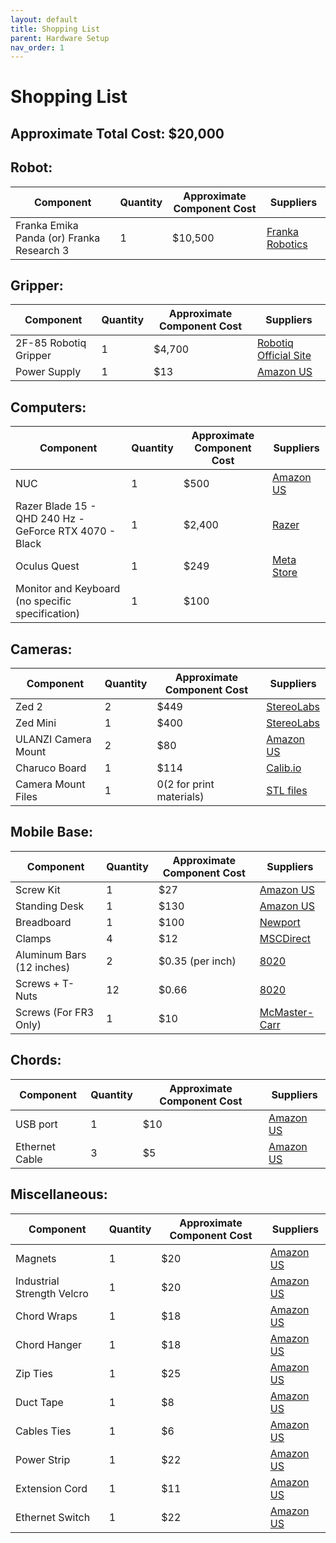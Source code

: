 ```yaml
---
layout: default
title: Shopping List
parent: Hardware Setup
nav_order: 1
---
```


# Shopping List

## Approximate Total Cost: $20,000

## Robot:

| Component | Quantity | Approximate Component Cost | Suppliers |
| --------- | -------- | -------------------------- | --------- |
| Franka Emika Panda (or) Franka Research 3 | 1 | $10,500 | [Franka Robotics](https://lp.franka.de/request-a-quote) |

## Gripper:

| Component | Quantity | Approximate Component Cost | Suppliers |
| --------- | -------- | -------------------------- | --------- |
| 2F-85 Robotiq Gripper | 1 | $4,700 | [Robotiq Official Site](https://robotiq.com/products/2f85-140-adaptive-robot-gripper) |
| Power Supply | 1 | $13 | [Amazon US](https://www.amazon.com/SHNITPWR-Converter-Transformer-100-240V-5-5x2-5mm/dp/B07SDRDV5B/ref=sr_1_5?gclid=Cj0KCQjwkOqZBhDNARIsAACsbfLAkpfvkq7tgnpHcJb2H4Eg7Q8Df5htlSW5inOVLktYBrb2sOOB500aAsY5EALw_wcB&hvadid=174221512760&hvdev=c&hvlocphy=9031969&hvnetw=g&hvqmt=e&hvrand=18374790677584297399&hvtargid=kwd-16464769873&hydadcr=19109_9441157&keywords=24v%2B2a%2Bpower%2Bsupply&qid=1664826676&qu=eyJxc2MiOiIzLjg2IiwicXNhIjoiMy41NyIsInFzcCI6IjMuNDIifQ%3D%3D&sr=8-5&th=1) |

## Computers:

| Component | Quantity | Approximate Component Cost | Suppliers |
| --------- | -------- | -------------------------- | --------- |
| NUC | 1 | $500 | [Amazon US](https://www.amazon.com/NUC11PAHi7-Mainsteam-Barebone%EF%BC%8CIntel-i7-1165G7-Components/dp/B09BKRRT2Y/ref=sr_1_3?crid=MA71JDIBHYBB&keywords=NUC%2B11%2Bi7&qid=1669688069&sprefix=nuc%2B11%2Bi7%2Caps%2C192&sr=8-3&th=1) |
| Razer Blade 15 - QHD 240 Hz - GeForce RTX 4070 - Black  | 1 | $2,400 | [Razer](https://www.razer.com/gaming-laptops/Razer-Blade-15/RZ09-0485ZED3-R3U1) |
| Oculus Quest | 1 | $249 | [Meta Store](https://www.meta.com/us/quest/products/quest-2/) |
| Monitor and Keyboard (no specific specification) | 1 | $100 |  |

## Cameras:

| Component | Quantity | Approximate Component Cost | Suppliers |
| --------- | -------- | -------------------------- | --------- |
| Zed 2 | 2 | $449 | [StereoLabs](https://store.stereolabs.com/en-gb/products/zed-2?_gl=1*1corjfm*_ga*MTE0NDI2NjE3LjE2NDk5NjcwMjM.*_ga_LQLTWBS792*MTY1MDQwMjQ2NC40LjAuMTY1MDQwMjQ2NC42MA..&_ga=2.198936172.278922144.1650231923-114426617.1649967023) |
| Zed Mini | 1 | $400 | [StereoLabs](https://store.stereolabs.com/products/zed-mini?_ga=2.58413544.391576102.1670373235-292338975.1668109772&_gl=1*1ep4wi8*_ga*MjkyMzM4OTc1LjE2NjgxMDk3NzI.*_ga_LQLTWBS792*MTY3MDcwODcxNC4xMS4xLjE2NzA3MDkzMjIuNjAuMC4w) |
| ULANZI Camera Mount | 2 | $80 | [Amazon US](https://www.amazon.com/Flexible-Adjustable-Articulated-Rotatable-Aluminum/dp/B08LV7GZVB/ref=sr_1_2?crid=2HACR1JZEBPRV&keywords=camera%2Bmount%2Bsturdy&qid=1670995104&s=electronics&sprefix=camera%2Bmount%2Bsturd%2Celectronics%2C183&sr=1-2&ufe=app_do%3Aamzn1.fos.006c50ae-5d4c-4777-9bc0-4513d670b6bc&th=1) |
| Charuco Board | 1 | $114 | [Calib.io](https://calib.io/products/charuco-targets?variant=9400454807599) |
| Camera Mount Files | 1 | $0 ($2 for print materials) | [STL files](https://drive.google.com/drive/folders/1k56XVdlfrXCX4iOlFlTlkoTh-2Px6CyD) |

## Mobile Base:

| Component | Quantity | Approximate Component Cost | Suppliers |
| --------- | -------- | -------------------------- | --------- |
| Screw Kit | 1 | $27 | [Amazon US](https://www.amazon.com/dp/B083SGJ7BD?ref_=cm_sw_r_cp_ud_dp_AQE4AW6MK6QAQ00SE417&th=1) |
| Standing Desk | 1 | $130 | [Amazon US](https://www.amazon.com/SHW-Electric-Height-Adjustable-Computer/dp/B08668Y49C/ref=mp_s_a_1_13?crid=21JB1RSHEAYFJ&keywords=40%2Brolling%2Bstanding%2Bdesk&qid=1644355171&sprefix=40%2Brolling%2Bstanding%2Bdesk%2Caps%2C298&sr=8-13&th=1) |
| Breadboard | 1 | $100 | [Newport](https://www.newport.com/p/SA2-13) |
| Clamps | 4 | $12 | [MSCDirect](https://www.mscdirect.com/product/details/67105742?cid=ppc-google-New+-+Clamping%2C+Workholding+%26+Positioning+-+PLA_sxxmVRNtt___164124448499_c_S&mkwid=sxxmVRNtt%7Cdc&pcrid=164124448499&rd=k&product_id=67105742&gclid=CjwKCAjw8e7mBRBsEiwAPVxxiGVA1SyGmWreg4kKH1lWPj3AiQYlmnwmHUBFVUUj3xBSkY_9NFEHZxoC_XYQAvD_BwE) |
| Aluminum Bars (12 inches) | 2 | $0.35 (per inch) | [8020](https://8020.net/1010.html) |
| Screws + T-Nuts | 12 | $0.66 | [8020](https://8020.net/3393.html) |
| Screws (For FR3 Only) | 1 | $10 | [McMaster-Carr](https://www.mcmaster.com/92949A539/) |

## Chords:

| Component | Quantity | Approximate Component Cost | Suppliers |
| --------- | -------- | -------------------------- | --------- |
| USB port | 1 | $10 | [Amazon US](https://www.amazon.com/BYEASY-Portable-Applicable-MacBook-Notebook/dp/B07FH7XJCD/ref=mp_s_a_1_1_sspa?crid=13LJFDB63AIUY&keywords=many%2Bto%2Bone%2Busb&qid=1674798390&sprefix=many%2Bto%2Bone%2Busb%2Caps%2C689&sr=8-1-spons&spLa=ZW5jcnlwdGVkUXVhbGlmaWVyPUE1TVhTSDhZS0dXRTImZW5jcnlwdGVkSWQ9QTA0Njg0MjVSMEpFNzBUMzBOQ1cmZW5jcnlwdGVkQWRJZD1BMDc3NDUxOTFSTFdQOFNMQjFWMEcmd2lkZ2V0TmFtZT1zcF9waG9uZV9zZWFyY2hfYXRmJmFjdGlvbj1jbGlja1JlZGlyZWN0JmRvTm90TG9nQ2xpY2s9dHJ1ZQ&th=1) |
| Ethernet Cable | 3 | $5 | [Amazon US](https://www.amazon.com/AmazonBasics-Cat-6-Gigabit-Ethernet-Internet/dp/B089MGH8T5/ref=sr_1_1_sspa?crid=NNVN8X9N4SR4&keywords=short+ethernet+cable&qid=1669691593&sprefix=short+ethernet+cable+.%2Caps%2C227&sr=8-1-spons&psc=1&spLa=ZW5jcnlwdGVkUXVhbGlmaWVyPUEyMEtMVEtCWE5ZUERLJmVuY3J5cHRlZElkPUEwOTk4Njk5SlQ1UUdBQkRBMkU3JmVuY3J5cHRlZEFkSWQ9QTAyMDk5NDkxMzdOTlRaM1c4VFlWJndpZGdldE5hbWU9c3BfYXRmJmFjdGlvbj1jbGlja1JlZGlyZWN0JmRvTm90TG9nQ2xpY2s9dHJ1ZQ==) |

## Miscellaneous:

| Component | Quantity | Approximate Component Cost | Suppliers |
| --------- | -------- | -------------------------- | --------- |
| Magnets | 1 | $20 | [Amazon US](https://www.amazon.com/Neodymium-Magnets-Double-sided-Adhesive-Rare-Earth/dp/B078KTLWQ9/ref=sr_1_6?crid=1IOM068UZ4RDK&keywords=long%2Bmagnet&qid=1670802719&sprefix=long%2Bmagne%2Caps%2C133&sr=8-6&th=1) |
| Industrial Strength Velcro | 1 | $20 | [Amazon US](https://www.amazon.com/VELCRO-Brand-Industrial-Fasteners-VEL-30838-USA/dp/B0B74YZVSN/ref=sr_1_5?crid=3U9Y5NFUBJ3IH&keywords=industrial+velcro&qid=1669691954&sprefix=industtrial+velcro%2Caps%2C138&sr=8-5) |
| Chord Wraps | 1 | $18 | [Amazon US](https://www.amazon.com/VELCRO-Brand-Industrial-Fasteners-VEL-30838-USA/dp/B0B74YZVSN/ref=sr_1_5?crid=3U9Y5NFUBJ3IH&keywords=industrial+velcro&qid=1669691954&sprefix=industtrial+velcro%2Caps%2C138&sr=8-5) |
| Chord Hanger | 1 | $18 | [Amazon US](https://www.amazon.com/VELCRO-Brand-Industrial-Fasteners-VEL-30838-USA/dp/B0B74YZVSN/ref=sr_1_5?crid=3U9Y5NFUBJ3IH&keywords=industrial+velcro&qid=1669691954&sprefix=industtrial+velcro%2Caps%2C138&sr=8-5) |
| Zip Ties | 1 | $25 | [Amazon US](https://www.amazon.com/inch-Tensile-Strength-Resistant-Self-locking/dp/B09VL2RDH9/ref=sr_1_2_sspa?crid=3VSNR598R3WIB&keywords=zip+ties&qid=1669693628&sprefix=zip+tie%2Caps%2C205&sr=8-2-spons&psc=1&spLa=ZW5jcnlwdGVkUXVhbGlmaWVyPUExOU42T1k4Q0VYUk5HJmVuY3J5cHRlZElkPUEwNDM4NjAyMUpFTDVCV0lUMVZLTCZlbmNyeXB0ZWRBZElkPUEwMDIxNDY2MTZMVUpWSEtPNFNHMSZ3aWRnZXROYW1lPXNwX2F0ZiZhY3Rpb249Y2xpY2tSZWRpcmVjdCZkb05vdExvZ0NsaWNrPXRydWU=) |
| Duct Tape | 1 | $8 | [Amazon US](https://www.amazon.com/Original-Strength-Duck-Silver-394475/dp/B0000DH4ME/ref=sr_1_3?crid=1BATBX7XS37IH&keywords=duct%2Btape&qid=1669693579&sprefix=duct%2Btape%2Caps%2C135&sr=8-3&th=1) |
| Cables Ties | 1 | $6 | [Amazon US](https://www.amazon.com/dp/B08TTPX4KB?ref_=cm_sw_r_cp_ud_dp_E8TXV87317XD0AXHRXZ8&th=1) |
| Power Strip | 1 | $22 | [Amazon US](https://www.amazon.com/Alestor-Protector-Outlets-Extension-Essentials/dp/B08P5LRY37/ref=mp_s_a_1_8?crid=3F3BGM9NP2U08&keywords=power%2Bstrip&qid=1674789403&sprefix=power%2Bst%2Caps%2C182&sr=8-8&th=1) |
| Extension Cord | 1 | $11 | [Amazon US](https://www.amazon.com/AmazonBasics-Extension-Cord-feet-Black/dp/B075BCD1LP/ref=mp_s_a_1_5?crid=13A81TEC0APYS&keywords=3%2Bprong%2Bextension%2Bcord&qid=1674789516&sprefix=3%2Bprong%2B%2Caps%2C376&sr=8-5&th=1) |
| Ethernet Switch | 1 | $22 | [Amazon US](https://www.amazon.com/NETGEAR-Gigabit-Ethernet-Unmanaged-1000Mbps/dp/B00KFD0SMC/ref=mp_s_a_1_9?crid=25PREBQW9BS0N&keywords=netgear+ethernet+splitter&qid=1674794661&sprefix=netgear+ethern%2Caps%2C136&sr=8-9) |

